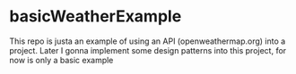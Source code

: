 # basicWeatherExample
This repo is justa an example of using an API (openweathermap.org) into a project. Later I gonna implement some design patterns into this project, for now is only a basic example
